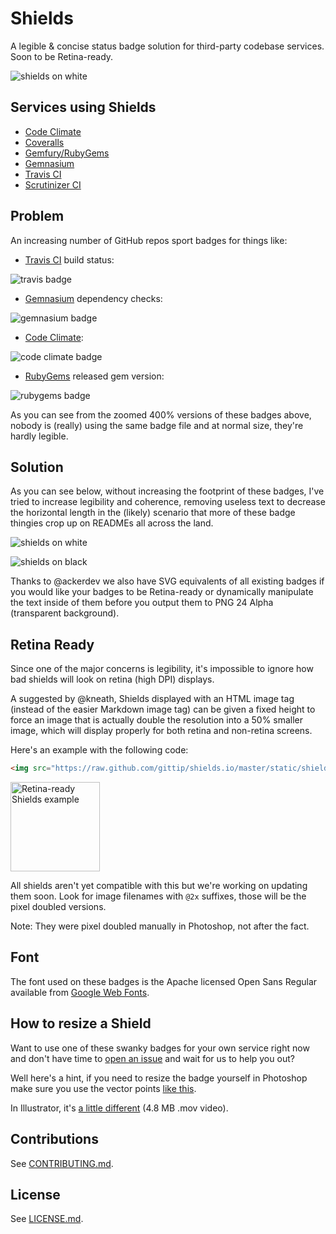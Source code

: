 # Shields

A legible & concise status badge solution for third-party codebase services. Soon to be Retina-ready.

![shields on white](https://raw.github.com/gittip/shields.io/master/static/shields_white.png)

## Services using Shields
- [Code Climate](https://codeclimate.com/changelog/510d4fde56b102523a0004bf)
- [Coveralls](https://coveralls.io/r/kaize/nastachku)
- [Gemfury/RubyGems](http://badge.fury.io/)
- [Gemnasium](http://blog.tech-angels.com/post/43141047457/gemnasium-v3-aka-gemnasium)
- [Travis CI](http://about.travis-ci.org/docs/user/status-images/)
- [Scrutinizer CI](https://scrutinizer-ci.com/)

## Problem
An increasing number of GitHub repos sport badges for things like:
- [Travis CI](https://travis-ci.org/) build status: 

![travis badge](http://f.cl.ly/items/2H233M0I0T43313c3h0C/Screen%20Shot%202013-01-30%20at%202.45.30%20AM.png)

- [Gemnasium](https://gemnasium.com/) dependency checks: 

![gemnasium badge](http://f.cl.ly/items/2j1D2R0q2C3s1x2y3k09/Screen%20Shot%202013-01-30%20at%202.46.10%20AM.png)

- [Code Climate](http://codeclimate.com): 

![code climate badge](http://f.cl.ly/items/0H2O1A3q2b3j1D2i0M3j/Screen%20Shot%202013-01-30%20at%202.46.47%20AM.png)

- [RubyGems](http://rubygems.org) released gem version: 

![rubygems badge](http://f.cl.ly/items/443X21151h1V301s2s3a/Screen%20Shot%202013-01-30%20at%202.47.10%20AM.png)

As you can see from the zoomed 400% versions of these badges above, nobody is (really) using the same badge file and at normal size, they're hardly legible.

## Solution
As you can see below, without increasing the footprint of these badges, I've tried to increase legibility and coherence, removing useless text to decrease the horizontal length in the (likely) scenario that more of these badge thingies crop up on READMEs all across the land.

![shields on white](https://raw.github.com/gittip/shields.io/master/static/shields_white.png)

![shields on black](https://raw.github.com/gittip/shields.io/master/static/shields_black.png)

Thanks to @ackerdev we also have SVG equivalents of all existing badges if you would like your badges to be Retina-ready or dynamically manipulate the text inside of them before you output them to PNG 24 Alpha (transparent background).

## Retina Ready
Since one of the major concerns is legibility, it's impossible to ignore how bad shields will look on retina (high DPI) displays.

A suggested by @kneath, Shields displayed with an HTML image tag (instead of the easier Markdown image tag) can be given a fixed height to force an image that is actually double the resolution into a 50% smaller image, which will display properly for both retina and non-retina screens.

Here's an example with the following code: 

```html
<img src="https://raw.github.com/gittip/shields.io/master/static/shields_white@2x.png" height="143" alt="Retina-ready Shields example" />
```

<img src="https://raw.github.com/gittip/shields.io/master/static/shields_white@2x.png" height="143" alt="Retina-ready Shields example" />

All shields aren't yet compatible with this but we're working on updating them soon. Look for image filenames with `@2x` suffixes, those will be the pixel doubled versions. 

Note: They were pixel doubled manually in Photoshop, not after the fact.

## Font
The font used on these badges is the Apache licensed Open Sans Regular available from [Google Web Fonts](http://www.google.com/webfonts/specimen/Open+Sans).

## How to resize a Shield

Want to use one of these swanky badges for your own service right now and don't have time to [open an issue](https://github.com/gittip/shields.io/issues) and wait for us to help you out?

Well here's a hint, if you need to resize the badge yourself in Photoshop make sure you use the vector points [like this](http://link.olivierlacan.com/MmlK).

In Illustrator, it's [a little different](http://f.cl.ly/items/071J0Q2m0D38250g2s1F/shields_resize_illustrator.mov) (4.8 MB .mov video).

## Contributions
See [CONTRIBUTING.md](CONTRIBUTING.md).

## License
See [LICENSE.md](LICENSE.md).
